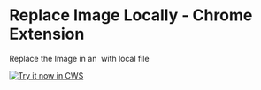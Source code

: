 # Replace Image Locally - Chrome Extension

Replace the Image in an <img> with local file

<a target="_blank" href="https://chrome.google.com/webstore/detail/emfmnikpggjpmcngklkifngaplokogja">![Try it now in CWS](https://raw.github.com/GoogleChrome/chrome-app-samples/master/apps/tryitnowbutton_small.png "Click here to install this sample from the Chrome Web Store")</a>